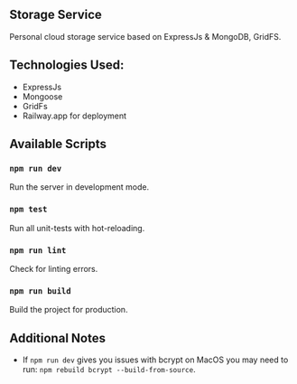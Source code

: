 ## Storage Service

Personal cloud storage service based on ExpressJs & MongoDB, GridFS.

## Technologies Used:
- ExpressJs
- Mongoose
- GridFs
- Railway.app for deployment

## Available Scripts

### `npm run dev`

Run the server in development mode.

### `npm test`

Run all unit-tests with hot-reloading.

### `npm run lint`

Check for linting errors.

### `npm run build`

Build the project for production.

## Additional Notes

- If `npm run dev` gives you issues with bcrypt on MacOS you may need to run: `npm rebuild bcrypt --build-from-source`. 
